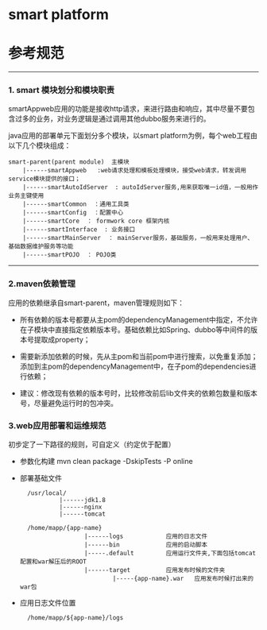 # smart platform

# 参考规范

****
### 1. smart 模块划分和模块职责

smartAppweb应用的功能是接收http请求，来进行路由和响应，其中尽量不要包含过多的业务，对业务逻辑是通过调用其他dubbo服务来进行的。

java应用的部署单元下面划分多个模块，以smart platform为例，每个web工程由以下几个模块组成：

    smart-parent(parent module)  主模块
        |------smartAppweb   :web请求处理和模板处理模块，接受web请求，转发调用service模块提供的接口；
        |------smartAutoIdServer  : autoIdServer服务,用来获取唯一id值，一般用作业务主键使用
        |------smartCommon  ：通用工具类
        |------smartConfig  ：配置中心
        |------smartCore  ： formwork core 框架内核
        |------smartInterface  : 业务接口
        |------smartMainServer  ： mainServer服务，基础服务，一般用来处理用户、基础数据维护服务等功能
        |------smartPOJO  ： POJO类



****
### 2.maven依赖管理

应用的依赖继承自smart-parent，maven管理规则如下：

* 所有依赖的版本号都要从主pom的dependencyManagement中指定，不允许在子模块中直接指定依赖版本号。基础依赖比如Spring、dubbo等中间件的版本号提取成property；

* 需要新添加依赖的时候，先从主pom和当前pom中进行搜索，以免重复添加；添加到主pom的dependencyManagement中，在子pom的dependencies进行依赖；

* 建议：修改现有依赖的版本号时，比较修改前后lib文件夹的依赖包数量和版本号，尽量避免运行时的包冲突。



### 3.web应用部署和运维规范

初步定了一下路径的规则，可自定义（约定优于配置）

* 参数化构建 mvn clean package -DskipTests -P online

* 部署基础文件

        /usr/local/
                 |------jdk1.8
                 |------nginx
                 |------tomcat

        /home/mapp/{app-name}
                        |------logs            应用的日志文件
                        |------bin             应用的启动脚本
                        |-----.default         应用运行文件夹,下面包括tomcat配置和war解压后的ROOT
                        |------target          应用发布时候的文件夹
                                |-----{app-name}.war   应用发布时候打出来的war包


* 应用日志文件位置

        /home/mapp/${app-name}/logs
